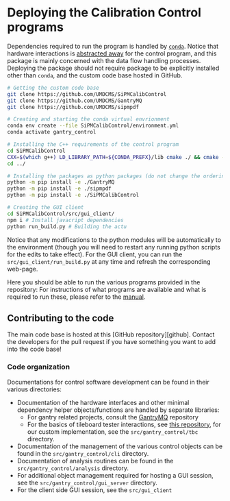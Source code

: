 # Deploying the Calibration Control programs

Dependencies required to run the program is handled by [`conda`][conda]. Notice
that hardware interactions is [abstracted away][hardware] for the control
program, and this package is mainly concerned with the data flow handling
processes. Deploying the package should not require package to be explicitly
installed other than `conda`, and the custom code base hosted in GitHub.

```bash
# Getting the custom code base
git clone https://github.com/UMDCMS/SiPMCalibControl
git clone https://github.com/UMDCMS/GantryMQ
git clone https://github.com/UMDCMS/sipmpdf

# Creating and starting the conda virtual envrionment
conda env create --file SiPMCalibControl/environment.yml
conda activate gantry_control

# Installing the C++ requirements of the control program
cd SiPMCalibControl
CXX=$(which g++) LD_LIBRARY_PATH=${CONDA_PREFX}/lib cmake ./ && cmake --build ./
cd ../

# Installing the packages as python packages (do not change the ordering!!)
python -m pip install -e ./GantryMQ
python -m pip install -e ./sipmpdf
python -m pip install -e ./SiPMCalibControl

# Creating the GUI client
cd SiPMCalibControl/src/gui_client/
npm i # Install javacript dependencies
python run_build.py # Building the actu
```

Notice that any modifications to the python modules will be automatically to
the environment (though you will need to restart any running python scripts for
the edits to take effect). For the GUI client, you can run the
`src/gui_client/run_build.py` at any time and refresh the corresponding
web-page.


Here you should be able to run the various programs provided in the repository:
For instructions of what programs are available and what is required to run
these, please refer to the [manual](../manual).

## Contributing to the code

The main code base is hosted at this [GitHub repository][github]. Contact the
developers for the pull request if you have something you want to add into the
code base!

### Code organization

Documentations for control software development can be found in their various
directories:

- Documentation of the hardware interfaces and other minimal dependency helper
  objects/functions are handled by separate libraries:
  - For gantry related projects, consult the [GantryMQ][hardware] repository
  - For the basics of tileboard tester interactions, see [this
    repository][tbt], for our custom implementation, see the
    `src/gantry_control/tbc` directory.
- Documentation of the management of the various control objects can be found
  in the `src/gantry_control/cli` directory. 
- Documentation of analysis routines can be found in the
  `src/gantry_control/analysis` directory. 
- For additional object management required for hosting a GUI session, see the
  `src/gantry_control/gui_server` directory.
- For the client side GUI session, see the `src/gui_client`

[conda]: https://conda.io/projects/conda/en/latest/user-guide/install/index.html
[hardware]: https://github.com/UMDCMS/GantryMQ
[tbt]: https://gitlab.cern.ch/hgcal-daq-sw/hexactrl-script
